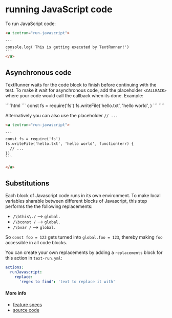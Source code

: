 # running JavaScript code

To run JavaScript code:

<a textrun="run-markdown-in-textrun">

````html
<a textrun="run-javascript">

`​``
console.log('This is getting executed by TextRunner!')
`​``
</a>

````
</a>

## Asynchronous code

TextRunner waits for the code block to finish before continuing with the test.
To make it wait for asynchronous code,
add the placeholder `<CALLBACK>` where your code would call the callback when its done.
Example:

<a textrun="run-markdown-in-textrun">
````html
<a textrun="run-javascript">
`​``
const fs = require('fs')
fs.writeFile('hello.txt', 'hello world', <CALLBACK>)
`​``
</a>
````
</a>

Alternatively you can also use the placeholder `// ...`
<a textrun="run-markdown-in-textrun">

````html
<a textrun="run-javascript">

`​``
const fs = require('fs')
fs.writeFile('hello.txt', 'hello world', function(err) {
  // ...
})
`​``

</a>

````

</a>

## Substitutions

Each block of Javascript code runs in its own environment.
To make local variables sharable between different blocks of Javascript,
this step performs the the following replacements:

- `/\bthis\./` --> `global.`
- `/\bconst /` --> `global.`
- `/\bvar /` --> `global.`

So `const foo = 123` gets turned into `global.foo = 123`,
thereby making `foo` accessible in all code blocks.

You can create your own replacements by adding a `replacements` block
for this action
in `text-run.yml`:

```yml
actions:
  runJavascript:
    replace:
      'regex to find': 'text to replace it with'
```

#### More info

- [feature specs](../../features/actions/built-in/run-javascript/run-javascript.feature)
- [source code](../../src/built-in-actions/run-javascript.ts)
